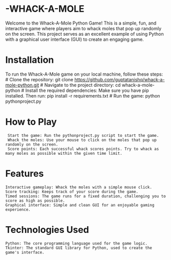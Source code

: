 # -WHACK-A-MOLE
Welcome to the Whack-A-Mole Python Game! This is a simple, fun, and interactive game where players aim to whack moles that pop up randomly on the screen. This project serves as an excellent example of using Python with a graphical user interface (GUI) to create an engaging game.

# Installation
  To run the Whack-A-Mole game on your local machine, follow these steps:
    # Clone the repository:
        git clone https://github.com/guptatanishq/whack-a-mole-python.git
    # Navigate to the project directory:
        cd whack-a-mole-python
    # Install the required dependencies:
        Make sure you have pip installed. Then run:
          pip install -r requirements.txt
    # Run the game:
        python pythonproject.py
# How to Play
     Start the game: Run the pythonproject.py script to start the game.
     Whack the moles: Use your mouse to click on the moles that pop up randomly on the screen.
     Score points: Each successful whack scores points. Try to whack as many moles as possible within the given time limit.
# Features
    Interactive gameplay: Whack the moles with a simple mouse click.
    Score tracking: Keeps track of your score during the game.
    Timed sessions: The game runs for a fixed duration, challenging you to score as high as possible.
    Graphical interface: Simple and clean GUI for an enjoyable gaming experience.
# Technologies Used
    Python: The core programming language used for the game logic.
    Tkinter: The standard GUI library for Python, used to create the game's interface.
